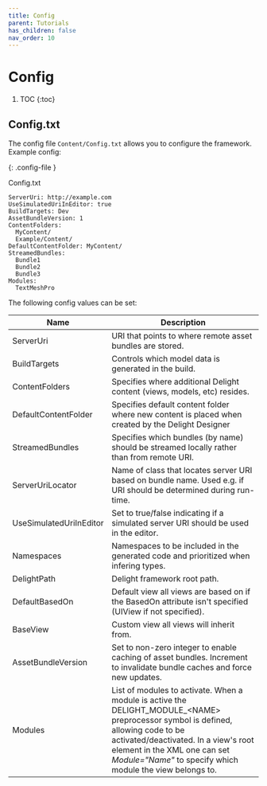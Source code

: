 ```yaml
---
title: Config
parent: Tutorials
has_children: false
nav_order: 10
---
```

# Config

1. TOC
{:toc}

## Config.txt

The config file `Content/Config.txt` allows you to configure the framework. Example config:

{: .config-file }

Config.txt

```
ServerUri: http://example.com
UseSimulatedUriInEditor: true
BuildTargets: Dev
AssetBundleVersion: 1
ContentFolders:
  MyContent/
  Example/Content/
DefaultContentFolder: MyContent/
StreamedBundles:
  Bundle1
  Bundle2
  Bundle3
Modules: 
  TextMeshPro
```

The following config values can be set:

| Name                    | Description                                                  |
| ----------------------- | ------------------------------------------------------------ |
| ServerUri               | URI that points to where remote asset bundles are stored.    |
| BuildTargets            | Controls which model data is generated in the build.         |
| ContentFolders          | Specifies where additional Delight content (views, models, etc) resides. |
| DefaultContentFolder    | Specifies default content folder where new content is placed when created by the Delight Designer |
| StreamedBundles         | Specifies which bundles (by name) should be streamed locally rather than from remote URI. |
| ServerUriLocator        | Name of class that locates server URI based on bundle name. Used e.g. if URI should be determined during run-time. |
| UseSimulatedUriInEditor | Set to true/false indicating if a simulated server URI should be used in the editor. |
| Namespaces              | Namespaces to be included in the generated code and prioritized when infering types. |
| DelightPath             | Delight framework root path.                                 |
| DefaultBasedOn          | Default view all views are based on if the BasedOn attribute isn't specified (UIView if not specified). |
| BaseView                | Custom view all views will inherit from.                     |
| AssetBundleVersion      | Set to non-zero integer to enable caching of asset bundles. Increment to invalidate bundle caches and force new updates. |
| Modules                 | List of modules to activate. When a module is active the DELIGHT_MODULE_\<NAME\> preprocessor symbol is defined, allowing code to be activated/deactivated. In a view's  root element in the XML one can set *Module="Name"* to specify which module the view belongs to. |



